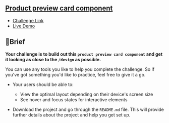 ## [Product preview card component](https://github.com/mdawoud27/frontendMentorChallenges/tree/main/challenge-02)

* [Challenge Link](https://www.frontendmentor.io/challenges/product-preview-card-component-GO7UmttRfa)
* [Live Demo](https://challenge-two-ruby.vercel.app/)


## 📝Brief
**Your challenge is to build out this `product preview card component` and get it looking as close to the `/design` as possible.**

You can use any tools you like to help you complete the challenge. So if you've got something you'd like to practice, feel free to give it a go.

* Your users should be able to:

  * View the optimal layout depending on their device's screen size
  * See hover and focus states for interactive elements
* Download the project and go through the `README.md` file. This will provide further details about the project and help you get set up.

